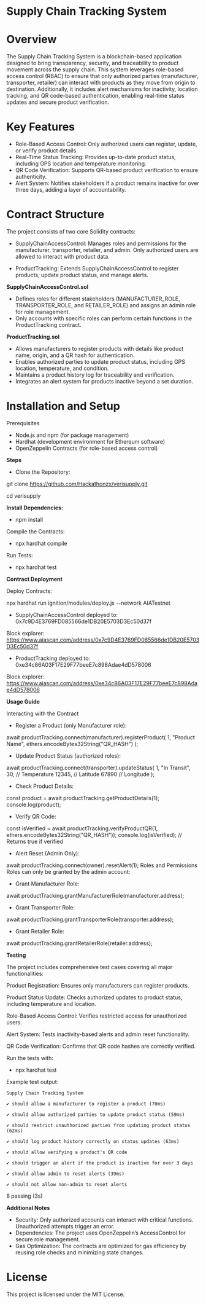 # Supply Chain Tracking System

# Overview
The Supply Chain Tracking System is a blockchain-based application designed to bring transparency, security, and traceability to product movement across the supply chain. This system leverages role-based access control (RBAC) to ensure that only authorized parties (manufacturer, transporter, retailer) can interact with products as they move from origin to destination. Additionally, it includes alert mechanisms for inactivity, location tracking, and QR code-based authentication, enabling real-time status updates and secure product verification.

# Key Features
- Role-Based Access Control: Only authorized users can register, update, or verify product details.
- Real-Time Status Tracking: Provides up-to-date product status, including GPS location and temperature monitoring.
- QR Code Verification: Supports QR-based product verification to ensure authenticity.
- Alert System: Notifies stakeholders if a product remains inactive for over three days, adding a layer of accountability.

# Contract Structure

The project consists of two core Solidity contracts:
- SupplyChainAccessControl: Manages roles and permissions for the manufacturer, transporter, retailer, and admin. Only authorized users are allowed to interact with product data.

- ProductTracking: Extends SupplyChainAccessControl to register products, update product status, and manage alerts.

**SupplyChainAccessControl.sol**
- Defines roles for different stakeholders (MANUFACTURER_ROLE, TRANSPORTER_ROLE, and RETAILER_ROLE) and assigns an admin role for role management.
- Only accounts with specific roles can perform certain functions in the ProductTracking contract.

**ProductTracking.sol**
- Allows manufacturers to register products with details like product name, origin, and a QR hash for authentication.
- Enables authorized parties to update product status, including GPS location, temperature, and condition.
- Maintains a product history log for traceability and verification.
- Integrates an alert system for products inactive beyond a set duration.

# Installation and Setup
Prerequisites
- Node.js and npm (for package management)
- Hardhat (development environment for Ethereum software)
- OpenZeppelin Contracts (for role-based access control)

**Steps**
- Clone the Repository:

git clone https://github.com/Hackathonzx/verisupply.git

cd verisupply

**Install Dependencies:**
- npm install

Compile the Contracts:
- npx hardhat compile

Run Tests:
- npx hardhat test

**Contract Deployment**

Deploy Contracts:

npx hardhat run ignition/modules/deploy.js --network AIATestnet
- SupplyChainAccessControl deployed to: 0x7c9D4E3769FD085566de1DB20E5703D3Ec50d37f

Block explorer: https://www.aiascan.com/address/0x7c9D4E3769FD085566de1DB20E5703D3Ec50d37f

- ProductTracking deployed to: 0xe34c86A03F17E29F77beeE7c898Adae4dD578006

Block explorer: https://www.aiascan.com/address/0xe34c86A03F17E29F77beeE7c898Adae4dD578006
 

**Usage Guide**

Interacting with the Contract
- Register a Product (only Manufacturer role):

await productTracking.connect(manufacturer).registerProduct(
    1,
    "Product Name",
    ethers.encodeBytes32String("QR_HASH")
);

- Update Product Status (authorized roles):

await productTracking.connect(transporter).updateStatus(
    1,
    "In Transit",
    30, // Temperature
    12345, // Latitude
    67890 // Longitude
);

- Check Product Details:

const product = await productTracking.getProductDetails(1);
console.log(product);

- Verify QR Code:

const isVerified = await productTracking.verifyProductQR(1, ethers.encodeBytes32String("QR_HASH"));
console.log(isVerified); // Returns true if verified

- Alert Reset (Admin Only):

await productTracking.connect(owner).resetAlert(1);
Roles and Permissions
Roles can only be granted by the admin account:

- Grant Manufacturer Role:

await productTracking.grantManufacturerRole(manufacturer.address);

- Grant Transporter Role:

await productTracking.grantTransporterRole(transporter.address);

- Grant Retailer Role:

await productTracking.grantRetailerRole(retailer.address);

**Testing**

The project includes comprehensive test cases covering all major functionalities:

Product Registration: Ensures only manufacturers can register products.

Product Status Update: Checks authorized updates to product status, including temperature and location.

Role-Based Access Control: Verifies restricted access for unauthorized users.

Alert System: Tests inactivity-based alerts and admin reset functionality.

QR Code Verification: Confirms that QR code hashes are correctly verified.

Run the tests with:
- npx hardhat test

Example test output:

    Supply Chain Tracking System

    ✔ should allow a manufacturer to register a product (70ms)

    ✔ should allow authorized parties to update product status (59ms)

    ✔ should restrict unauthorized parties from updating product status (62ms)

    ✔ should log product history correctly on status updates (63ms)

    ✔ should allow verifying a product's QR code

    ✔ should trigger an alert if the product is inactive for over 3 days

    ✔ should allow admin to reset alerts (39ms)

    ✔ should not allow non-admin to reset alerts


  8 passing (3s)


**Additional Notes**
- Security: Only authorized accounts can interact with critical functions. Unauthorized attempts trigger an error.
- Dependencies: The project uses OpenZeppelin’s AccessControl for secure role management.
- Gas Optimization: The contracts are optimized for gas efficiency by reusing role checks and minimizing state changes.

# License
This project is licensed under the MIT License.
